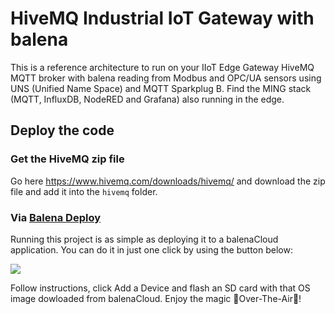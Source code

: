 # HiveMQ Industrial IoT Gateway with balena

This is a reference architecture to run on your IIoT Edge Gateway HiveMQ MQTT broker with balena reading from Modbus and OPC/UA sensors using UNS (Unified Name Space) and MQTT Sparkplug B. Find the MING stack (MQTT, InfluxDB, NodeRED and Grafana) also running in the edge.


## Deploy the code

### Get the HiveMQ zip file

Go here https://www.hivemq.com/downloads/hivemq/  and download the zip file and add it into the `hivemq` folder.

### Via [Balena Deploy](https://www.balena.io/docs/learn/deploy/deploy-with-balena-button/)

Running this project is as simple as deploying it to a balenaCloud application. You can do it in just one click by using the button below:

[![](https://www.balena.io/deploy.png)](https://dashboard.balena-cloud.com/deploy?repoUrl=https://github.com/mpous/hivemq-iiot-ming-balena)

Follow instructions, click Add a Device and flash an SD card with that OS image dowloaded from balenaCloud. Enjoy the magic 🌟Over-The-Air🌟!




